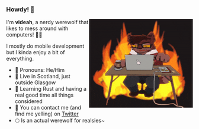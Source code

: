 ### Howdy! 👋

<img align="right" width="280" height="241" src="oh-no.gif">

I'm **videah**, a nerdy werewolf that likes to mess around with computers! 🐺✨

I mostly do mobile development but I kinda enjoy a bit of everything.

 - 🐺 Pronouns: He/Him
 - 🏴󠁧󠁢󠁳󠁣󠁴󠁿 Live in Scotland, just outside Glasgow
 - 🦀 Learning Rust and having a real good time all things considered
 - 💬 You can contact me (and find me yelling) on [Twitter](https://twitter.com/videah_)
 - 🌕 Is an actual werewolf for realsies~
